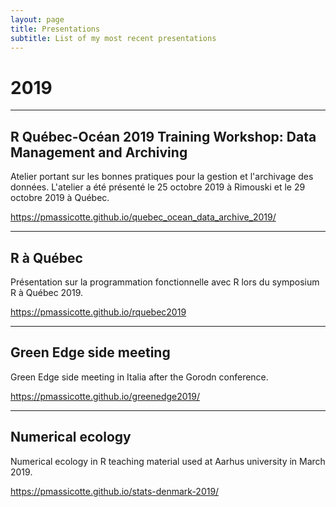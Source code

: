 ```yaml
---
layout: page
title: Presentations
subtitle: List of my most recent presentations
---
```


# 2019

---

## R Québec-Océan 2019 Training Workshop: Data Management and Archiving

Atelier portant sur les bonnes pratiques pour la gestion et l'archivage des données. L'atelier a été présenté le 25 octobre 2019 à Rimouski et le 29 octobre 2019 à Québec.

https://pmassicotte.github.io/quebec_ocean_data_archive_2019/

---

## R à Québec

Présentation sur la programmation fonctionnelle avec R lors du symposium R à Québec 2019.

https://pmassicotte.github.io/rquebec2019

---

## Green Edge side meeting

Green Edge side meeting in Italia after the Gorodn conference.

https://pmassicotte.github.io/greenedge2019/

---

## Numerical ecology

Numerical ecology in R teaching material used at Aarhus university in March 2019.

https://pmassicotte.github.io/stats-denmark-2019/

